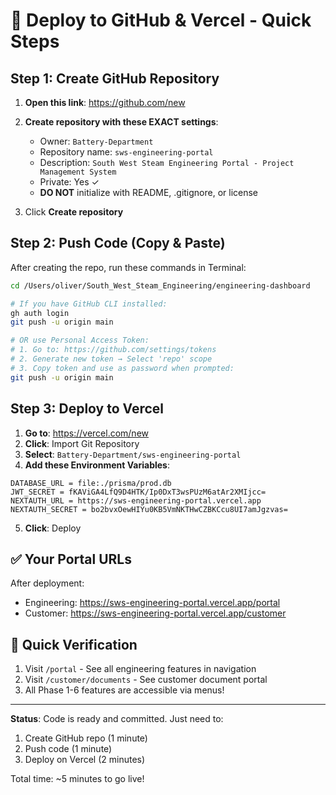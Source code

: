 # 🚀 Deploy to GitHub & Vercel - Quick Steps

## Step 1: Create GitHub Repository

1. **Open this link**: https://github.com/new
2. **Create repository with these EXACT settings**:
   - Owner: `Battery-Department` 
   - Repository name: `sws-engineering-portal`
   - Description: `South West Steam Engineering Portal - Project Management System`
   - Private: Yes ✓
   - **DO NOT** initialize with README, .gitignore, or license

3. Click **Create repository**

## Step 2: Push Code (Copy & Paste)

After creating the repo, run these commands in Terminal:

```bash
cd /Users/oliver/South_West_Steam_Engineering/engineering-dashboard

# If you have GitHub CLI installed:
gh auth login
git push -u origin main

# OR use Personal Access Token:
# 1. Go to: https://github.com/settings/tokens
# 2. Generate new token → Select 'repo' scope
# 3. Copy token and use as password when prompted:
git push -u origin main
```

## Step 3: Deploy to Vercel

1. **Go to**: https://vercel.com/new
2. **Click**: Import Git Repository
3. **Select**: `Battery-Department/sws-engineering-portal`
4. **Add these Environment Variables**:

```
DATABASE_URL = file:./prisma/prod.db
JWT_SECRET = fKAViGA4LfQ9D4HTK/Ip0DxT3wsPUzM6atAr2XMIjcc=
NEXTAUTH_URL = https://sws-engineering-portal.vercel.app
NEXTAUTH_SECRET = bo2bvxOewHIYu0KB5VmNKTHwCZBKCcu8UI7amJgzvas=
```

5. **Click**: Deploy

## ✅ Your Portal URLs

After deployment:
- Engineering: https://sws-engineering-portal.vercel.app/portal
- Customer: https://sws-engineering-portal.vercel.app/customer

## 📱 Quick Verification

1. Visit `/portal` - See all engineering features in navigation
2. Visit `/customer/documents` - See customer document portal
3. All Phase 1-6 features are accessible via menus!

---

**Status**: Code is ready and committed. Just need to:
1. Create GitHub repo (1 minute)
2. Push code (1 minute)
3. Deploy on Vercel (2 minutes)

Total time: ~5 minutes to go live!